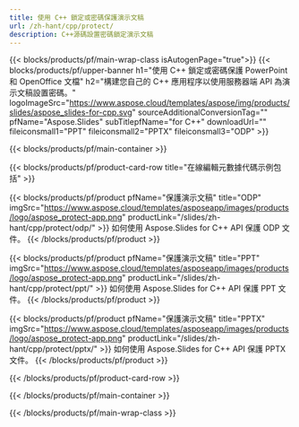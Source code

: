 ```yaml
---
title: 使用 C++ 鎖定或密碼保護演示文稿
url: /zh-hant/cpp/protect/
description: C++源碼設置密碼鎖定演示文稿
---
```


{{< blocks/products/pf/main-wrap-class isAutogenPage="true">}}
{{< blocks/products/pf/upper-banner h1="使用 C++ 鎖定或密碼保護 PowerPoint 和 OpenOffice 文檔" h2="構建您自己的 C++ 應用程序以使用服務器端 API 為演示文稿設置密碼。" logoImageSrc="https://www.aspose.cloud/templates/aspose/img/products/slides/aspose_slides-for-cpp.svg" sourceAdditionalConversionTag="" pfName="Aspose.Slides" subTitlepfName="for C++" downloadUrl="" fileiconsmall1="PPT" fileiconsmall2="PPTX" fileiconsmall3="ODP" >}}

{{< blocks/products/pf/main-container >}}

{{< blocks/products/pf/product-card-row title="在線編輯元數據代碼示例包括" >}}

{{< blocks/products/pf/product pfName="保護演示文稿" title="ODP" imgSrc="https://www.aspose.cloud/templates/asposeapp/images/products/logo/aspose_protect-app.png" productLink="/slides/zh-hant/cpp/protect/odp/" >}}
如何使用 Aspose.Slides for C++ API 保護 ODP 文件。
{{< /blocks/products/pf/product >}}

{{< blocks/products/pf/product pfName="保護演示文稿" title="PPT" imgSrc="https://www.aspose.cloud/templates/asposeapp/images/products/logo/aspose_protect-app.png" productLink="/slides/zh-hant/cpp/protect/ppt/" >}}
如何使用 Aspose.Slides for C++ API 保護 PPT 文件。
{{< /blocks/products/pf/product >}}

{{< blocks/products/pf/product pfName="保護演示文稿" title="PPTX" imgSrc="https://www.aspose.cloud/templates/asposeapp/images/products/logo/aspose_protect-app.png" productLink="/slides/zh-hant/cpp/protect/pptx/" >}}
如何使用 Aspose.Slides for C++ API 保護 PPTX 文件。
{{< /blocks/products/pf/product >}}



{{< /blocks/products/pf/product-card-row >}}

{{< /blocks/products/pf/main-container >}}
    
{{< /blocks/products/pf/main-wrap-class >}}